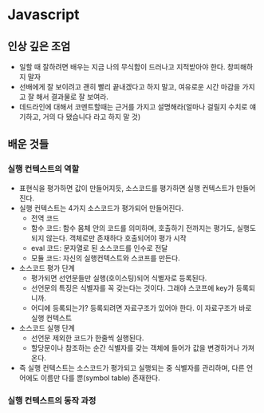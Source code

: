# Javascript

## 인상 깊은 조엄
- 일할 때 잘하려면 배우는 지금 나의 무식함이 드러나고 지적받아야 한다. 창피해하지 말자
- 선배에게 잘 보이려고 괜히 빨리 끝내겠다고 하지 말고, 여유로운 시간 마감을 가지고 잘 해서 결과물로 잘 보여라.
- 데드라인에 대해서 코멘트할때는 근거를 가지고 설명해라(얼마나 걸릴지 수치로 얘기하고, 거의 다 됐습니다 라고 하지 말 것)


## 배운 것들

### 실행 컨텍스트의 역할
- 표현식을 평가하면 값이 만들어지듯, 소스코드를 평가하면 실행 컨텍스트가 만들어진다.
- 실행 컨텍스트는 4가지 소스코드가 평가되어 만들어진다.
  - 전역 코드
  - 함수 코드: 함수 몸체 안의 코드를 의미하며, 호출하기 전까지는 평가도, 실행도 되지 않는다. 객체로만 존재하다 호출되어야 평가 시작
  - eval 코드: 문자열로 된 소스코드를 인수로 전달
  - 모듈 코드: 자신의 실행컨텍스트와 스코프를 만든다.
- 소스코드 평가 단계
  - 평가되면 선언문들만 실행(호이스팅)되어 식별자로 등록된다. 
  - 선언문의 특징은 식별자를 꼭 갖는다는 것이다. 그래야 스코프에 key가 등록되니까. 
  - 어디에 등록되는가? 등록되려면 자료구조가 있어야 한다. 이 자료구조가 바로 실행 컨텍스트
- 소스코드 실행 단계
  - 선언문 제외한 코드가 한줄씩 실행된다.
  - 할당문이나 참조하는 순간 식별자를 갖는 객체에 들어가 값을 변경하거나 가져온다.
- 즉 실행 컨텍스트는 소스코드가 평가되고 실행되는 중 식별자를 관리하며, 다른 언어에도 이름만 다를 뿐(symbol table) 존재한다.

### 실행 컨텍스트의 동작 과정
